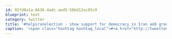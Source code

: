 ```yaml
---
id: 92fd8a1a-8636-4adc-aed5-56bd12ec85c9
blueprint: text
category: twitter
title: '#helpiranelection - show support for democracy in Iran add green overlay to your Twitter avatar with 1-click - http://helpiranelection.com/'
caption: '<span class="hashtag hashtag_local">#<a href="http://tweettemp.darylchymko.ca/?tag=helpiranelection">helpiranelection</a> - show support for democracy in Iran add green overlay to your Twitter avatar with 1-click - http://helpiranelection.com/'
---
```

